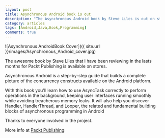 ```yaml
---
layout: post
title: Asynchronous Android book is out
description: "The Asynchronous Android book by Steve Liles is out on stores"
category: articles
tags: [Android,Java,Book,Programming]
comments: true
---
```


![Asynchronous AndroidBook Cover]({{ site.url }}/images/Asynchronous_Android_cover.jpg)

The awesome book by Steve Liles that i have been reviewing in the lasts months for Packt Publishing is available on stores.

Asynchronous Android is a step-by-step guide that builds a complete picture of the concurrency constructs available on the Android platform.

With this book you'll learn how to use AsyncTask correctly to perform operations in the background, keeping user interfaces running smoothly while avoiding treacherous memory leaks. It will also help you discover Handler, HandlerThread, and Looper, the related and fundamental building blocks of asynchronous programming in Android

Thanks to everyone involved in the project.

More info at [Packt Publishing](http://www.packtpub.com/concurrent-programming-on-android/book)
